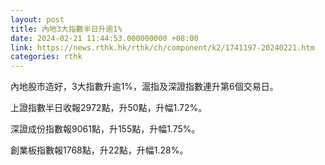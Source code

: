 ```yaml
---
layout: post
title: 內地3大指數半日升逾1%
date: 2024-02-21 11:44:53.000000000 +08:00
link: https://news.rthk.hk/rthk/ch/component/k2/1741197-20240221.htm
categories: rthk
---
```


內地股市造好，3大指數升逾1%，滬指及深證指數連升第6個交易日。

上證指數半日收報2972點，升50點，升幅1.72%。

深證成份指數報9061點，升155點，升幅1.75%。

創業板指數報1768點，升22點，升幅1.28%。
